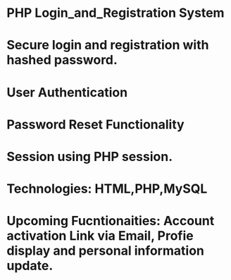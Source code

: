 # PHP Login_and_Registration System
# Secure login and registration with hashed password.
# User Authentication
# Password Reset Functionality
# Session using PHP session.
# Technologies: HTML,PHP,MySQL

# Upcoming Fucntionaities: Account activation Link via Email, Profie display and personal information update.
